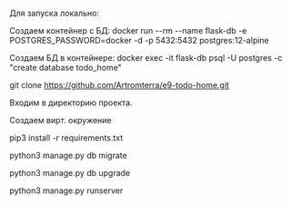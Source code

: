 Для запуска локально:

Создаем контейнер с БД: docker run --rm  --name flask-db -e POSTGRES_PASSWORD=docker -d -p 5432:5432 postgres:12-alpine 

Создаем БД в контейнере:  docker exec -it flask-db psql -U postgres -c "create database todo_home"

git clone https://github.com/Artromterra/e9-todo-home.git

Входим в директорию проекта.

Создаем вирт. окружение

pip3 install -r requirements.txt

python3 manage.py db migrate

python3 manage.py db upgrade

python3 manage.py runserver
